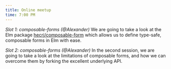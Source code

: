 ```yaml
---
title: Online meetup
time: 7:00 PM
---
```

*Slot 1: composable-forms (@Alexander)*
We are going to take a look at the Elm package [hecrj/composable-form](https://package.elm-lang.org/packages/hecrj/composable-form/latest/) which allows us to define type-safe, composable forms in Elm with ease.

*Slot 2: composable-forms (@Alexander)*
In the second session, we are going to take a look at the limitations of composable forms, and how we can overcome them by forking the excellent underlying API.
